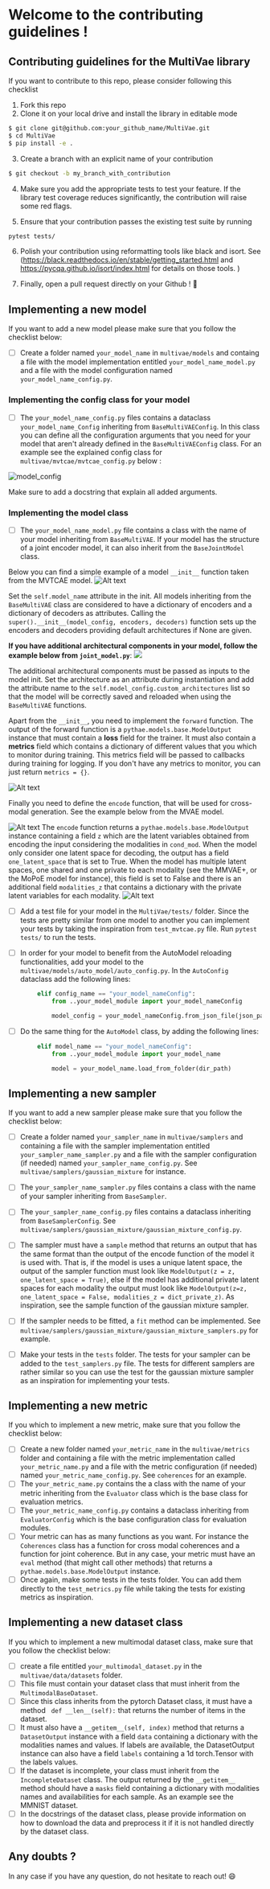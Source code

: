# Welcome to the contributing guidelines !


## Contributing guidelines for the MultiVae library

If you want to contribute to this repo, please consider following this checklist

1) Fork this repo
2) Clone it on your local drive and install the library in editable mode
```bash
$ git clone git@github.com:your_github_name/MultiVae.git
$ cd MultiVae
$ pip install -e .
```
3) Create a branch with an explicit name of your contribution
```bash
$ git checkout -b my_branch_with_contribution
```
4) Make sure you add the appropriate tests to test your feature. If the library test coverage reduces
significantly, the contribution will raise some red flags.

5) Ensure that your contribution passes the existing test suite by running
```bash
pytest tests/
``` 
6) Polish your contribution using reformatting tools like black and isort. See (https://black.readthedocs.io/en/stable/getting_started.html and https://pycqa.github.io/isort/index.html for details on those tools. )

7) Finally, open a pull request directly on your Github ! :rocket: 


## Implementing a new model
If you want to add a new model please make sure that you follow the checklist below:

- [ ] Create a folder named `your_model_name` in `multivae/models` and containg a file with the model implementation entitled `your_model_name_model.py` and a file with the model configuration named `your_model_name_config.py`.

### Implementing the config class for your model

- [ ] The `your_model_name_config.py` files contains a dataclass `your_model_name_Config` inheriting from `BaseMultiVAEConfig`. In this class you can define all the configuration arguments that you need for your model that aren't already defined in the `BaseMultiVAEConfig` class. For an example see the explained config class for `multivae/mvtcae/mvtcae_config.py` below :

![model_config](./static/model_config_guidelines.png)


 Make sure to add a docstring that explain all added arguments.


### Implementing the model class

- [ ] The `your_model_name_model.py` file contains a class with the name of your model inheriting from `BaseMultiVAE`. If your model has the structure of a joint encoder model, it can also inherit from the `BaseJointModel` class. 

Below you can find a simple example of a model `__init__` function taken from the MVTCAE model. 
![Alt text](./static/simple_model_init.png)

Set the `self.model_name` attribute in the init. 
All models inheriting from the `BaseMultiVAE` class are considered to have a dictionary of encoders and a dictionary of decoders as attributes. Calling the 
`super().__init__(model_config, encoders, decoders)`  function sets up the encoders and decoders providing default architectures if None are given. 

**If you have additional architectural components in your model, follow the example below from `joint_model.py`**:
![](./static/model_class_init_joint.png)

The additional architectural components must be passed as inputs to the model init. Set the architecture as an attribute during instantiation and add the attribute name to the `self.model_config.custom_architectures` list so that the model will be correctly saved and reloaded when using the `BaseMultiVAE` functions.

Apart from the `__init__`, you need to implement the `forward` function. The output of the forward function is a `pythae.models.base.ModelOutput` instance that must contain a **loss** field for the trainer. It must also contain a **metrics** field which contains a dictionary of different values that you which to monitor during training. This metrics field will be passed to callbacks during training for logging. If you don't have any metrics to monitor, you can just return `metrics = {}`.

![Alt text](./static/forward_output.png)

Finally you need to define the `encode` function, that will be used for cross-modal generation. See the example below from the MVAE model. 

![Alt text](./static/encode_basic.png)
The `encode` function returns a `pythae.models.base.ModelOutput` instance containing a field `z` which are the latent variables obtained from encoding the input considering the modalities in `cond_mod`.
When the model only consider one latent space for decoding, the output has a field `one_latent_space` that is set to True. 
When the model has multiple latent spaces, one shared and one private to each modality (see the MMVAE+, or the MoPoE model for instance), this field is set to False and there is an additional field `modalities_z` that contains a dictionary with the private latent variables for each modality. 
![Alt text](./static/encode_multiple.png)

- [ ] Add a test file for your model in the `MultiVae/tests/` folder. Since the tests are pretty similar from one model to another you can implement your tests by taking the inspiration from `test_mvtcae.py` file. Run `pytest tests/` to run the tests. 

- [ ] In order for your model to benefit from the AutoModel reloading functionalities, add your model to the `multivae/models/auto_model/auto_config.py`. In the `AutoConfig` dataclass add the following lines:
```python
        elif config_name == "your_model_nameConfig":
            from ..your_model_module import your_model_nameConfig

            model_config = your_model_nameConfig.from_json_file(json_path)

```
- [ ] Do the same thing for the `AutoModel` class, by adding the following lines:

```python
        elif model_name == "your_model_nameConfig":
            from ..your_model_module import your_model_name

            model = your_model_name.load_from_folder(dir_path)
``````


## Implementing a new sampler

If you want to add a new sampler please make sure that you follow the checklist below: 

- [ ] Create a folder named `your_sampler_name` in `multivae/samplers` and containing a file with the sampler implementation entitled `your_sampler_name_sampler.py` and a file with the sampler configuration (if needed) named `your_sampler_name_config.py`. See `multivae/samplers/gaussian_mixture` for instance.
- [ ] The `your_sampler_name_sampler.py` files contains a class with the name of your sampler inheriting from `BaseSampler`.
- [ ] The `your_sampler_name_config.py` files contains a dataclass inheriting from `BaseSamplerConfig`. See `multivae/samplers/gaussian_mixture/gaussian_mixture_config.py`.
- [ ] The sampler must have a `sample` method that returns an output that has the same format than the output of the encode function of the model it is used with. That is, if the model is uses a unique latent space, the output of the sampler function must look like `ModelOutput(z = z, one_latent_space = True)`, else if the model has additional private latent spaces for each modality the output must look like `ModelOutput(z=z, one_latent_space = False, modalities_z = dict_private_z)`.
As inspiration, see the sample function of the gaussian mixture sampler. 

- [ ] If the sampler needs to be fitted, a `fit` method can be implemented. See `multivae/samplers/gaussian_mixture/gaussian_mixture_samplers.py` for example.

- [ ] Make your tests in the `tests` folder. The tests for your sampler can be added to the `test_samplers.py` file. The tests for different samplers are rather similar so you can use the test for the gaussian mixture sampler as an inspiration for implementing your tests.

## Implementing a new metric

If you which to implement a new metric, make sure that you follow the checklist below:
- [ ] Create a new folder named `your_metric_name` in the `multivae/metrics` folder and containing a file with the metric implementation called `your_metric_name.py` and a file with the metric configuration (if needed) named `your_metric_name_config.py`. See `coherences` for an example. 
- [ ] The `your_metric_name.py` contains the a class with the name of your metric inheriting from the `Evaluator` class which is the base class for evaluation metrics.
- [ ] The `your_metric_name_config.py` contains a dataclass inheriting from `EvaluatorConfig` which is the base configuration class for evaluation modules. 
- [ ] Your metric can has as many functions as you want. For instance the `Coherences` class has a function for cross modal coherences and a function for joint coherence. But in any case, your metric must have an `eval` method (that might call other methods) that returns a `pythae.models.base.ModelOutput` instance. 
- [ ] Once again, make some tests in the tests folder. You can add them directly to the `test_metrics.py` file while taking the tests for existing metrics as inspiration. 

## Implementing a new dataset class

If you which to implement a new multimodal dataset class, make sure that you follow the checklist below:

- [ ] create a file entitled `your_multimodal_dataset.py` in the `multivae/data/datasets` folder. 
- [ ] This file must contain your dataset class that must inherit from the `MultimodalBaseDataset`. 
- [ ] Since this class inherits from the pytorch Dataset class, it must have a method ` def __len__(self):` that returns the number of items in the dataset.
- [ ] It must also have a `__getitem__(self, index)` method that returns a `DatasetOutput` instance with a field `data` containing a dictionary with the modalities names and values. If labels are available, the DatasetOutput instance can also have a field `labels` containing a 1d torch.Tensor with the labels values. 
- [ ] If the dataset is incomplete, your class must inherit from the `IncompleteDataset` class. The output returned by the `__getitem__` method should have a `masks` field containing a dictionary with modalities names and availabilities for each sample. As an example see the MMNIST dataset. 
- [ ] In the docstrings of the dataset class, please provide information on how to download the data and preprocess it if it is not handled directly by the dataset class. 

## Any doubts ?
In any case if you have any question, do not hesitate to reach out! :smile:
